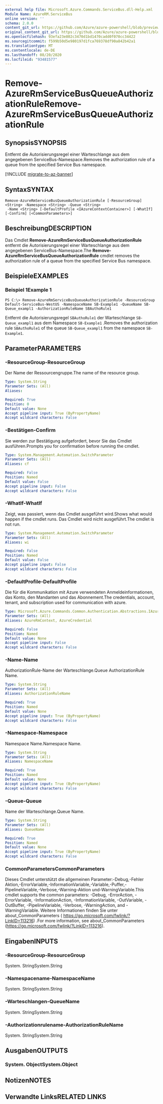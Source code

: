 ```yaml
---
external help file: Microsoft.Azure.Commands.ServiceBus.dll-Help.xml
Module Name: AzureRM.ServiceBus
online version: ''
schema: 2.0.0
content_git_url: https://github.com/Azure/azure-powershell/blob/preview/src/ResourceManager/ServiceBus/Commands.ServiceBus/help/Remove-AzureRmServiceBusQueueAuthorizationRule.md
original_content_git_url: https://github.com/Azure/azure-powershell/blob/preview/src/ResourceManager/ServiceBus/Commands.ServiceBus/help/Remove-AzureRmServiceBusQueueAuthorizationRule.md
ms.openlocfilehash: 93efa23e802c3470d1bd1470cadd0f070cc34422
ms.sourcegitcommit: f599b50d5e980197d1fca769378df90a842b42a1
ms.translationtype: MT
ms.contentlocale: de-DE
ms.lasthandoff: 08/20/2020
ms.locfileid: "93481577"
---
```

# <span data-ttu-id="eafaa-101">Remove-AzureRmServiceBusQueueAuthorizationRule</span><span class="sxs-lookup"><span data-stu-id="eafaa-101">Remove-AzureRmServiceBusQueueAuthorizationRule</span></span>

## <span data-ttu-id="eafaa-102">Synopsis</span><span class="sxs-lookup"><span data-stu-id="eafaa-102">SYNOPSIS</span></span>
<span data-ttu-id="eafaa-103">Entfernt die Autorisierungsregel einer Warteschlange aus dem angegebenen ServiceBus-Namespace.</span><span class="sxs-lookup"><span data-stu-id="eafaa-103">Removes the authorization rule of a queue from the specified Service Bus namespace.</span></span>

[!INCLUDE [migrate-to-az-banner](../../includes/migrate-to-az-banner.md)]

## <span data-ttu-id="eafaa-104">Syntax</span><span class="sxs-lookup"><span data-stu-id="eafaa-104">SYNTAX</span></span>

```
Remove-AzureRmServiceBusQueueAuthorizationRule [-ResourceGroup] <String> -Namespace <String> -Queue <String>
 -Name <String> [-DefaultProfile <IAzureContextContainer>] [-WhatIf] [-Confirm] [<CommonParameters>]
```

## <span data-ttu-id="eafaa-105">Beschreibung</span><span class="sxs-lookup"><span data-stu-id="eafaa-105">DESCRIPTION</span></span>
<span data-ttu-id="eafaa-106">Das Cmdlet **Remove-AzureRmServiceBusQueueAuthorizationRule** entfernt die Autorisierungsregel einer Warteschlange aus dem angegebenen ServiceBus-Namespace.</span><span class="sxs-lookup"><span data-stu-id="eafaa-106">The **Remove-AzureRmServiceBusQueueAuthorizationRule** cmdlet removes the authorization rule of a queue from the specified Service Bus namespace.</span></span>

## <span data-ttu-id="eafaa-107">Beispiele</span><span class="sxs-lookup"><span data-stu-id="eafaa-107">EXAMPLES</span></span>

### <span data-ttu-id="eafaa-108">Beispiel 1</span><span class="sxs-lookup"><span data-stu-id="eafaa-108">Example 1</span></span>
```
PS C:\> Remove-AzureRmServiceBusQueueAuthorizationRule -ResourceGroup Default-ServiceBus-WestUS -NamespaceName SB-Example1 -QueueName SB-Queue_exampl1 -AuthorizationRuleName SBAuthoRule1
```

<span data-ttu-id="eafaa-109">Entfernt die Autorisierungsregel `SBAuthoRule1` der Warteschlange `SB-Queue_exampl1` aus dem Namespace `SB-Example1` .</span><span class="sxs-lookup"><span data-stu-id="eafaa-109">Removes the authorization rule `SBAuthoRule1` of the queue `SB-Queue_exampl1` from the namespace `SB-Example1`.</span></span>

## <span data-ttu-id="eafaa-110">Parameter</span><span class="sxs-lookup"><span data-stu-id="eafaa-110">PARAMETERS</span></span>

### <span data-ttu-id="eafaa-111">-ResourceGroup</span><span class="sxs-lookup"><span data-stu-id="eafaa-111">-ResourceGroup</span></span>
<span data-ttu-id="eafaa-112">Der Name der Ressourcengruppe.</span><span class="sxs-lookup"><span data-stu-id="eafaa-112">The name of the resource group.</span></span>

```yaml
Type: System.String
Parameter Sets: (All)
Aliases: 

Required: True
Position: 0
Default value: None
Accept pipeline input: True (ByPropertyName)
Accept wildcard characters: False
```

### <span data-ttu-id="eafaa-113">-Bestätigen</span><span class="sxs-lookup"><span data-stu-id="eafaa-113">-Confirm</span></span>
<span data-ttu-id="eafaa-114">Sie werden zur Bestätigung aufgefordert, bevor Sie das Cmdlet ausführen.</span><span class="sxs-lookup"><span data-stu-id="eafaa-114">Prompts you for confirmation before running the cmdlet.</span></span>

```yaml
Type: System.Management.Automation.SwitchParameter
Parameter Sets: (All)
Aliases: cf

Required: False
Position: Named
Default value: False
Accept pipeline input: False
Accept wildcard characters: False
```

### <span data-ttu-id="eafaa-115">-WhatIf</span><span class="sxs-lookup"><span data-stu-id="eafaa-115">-WhatIf</span></span>
<span data-ttu-id="eafaa-116">Zeigt, was passiert, wenn das Cmdlet ausgeführt wird.</span><span class="sxs-lookup"><span data-stu-id="eafaa-116">Shows what would happen if the cmdlet runs.</span></span>
<span data-ttu-id="eafaa-117">Das Cmdlet wird nicht ausgeführt.</span><span class="sxs-lookup"><span data-stu-id="eafaa-117">The cmdlet is not run.</span></span>

```yaml
Type: System.Management.Automation.SwitchParameter
Parameter Sets: (All)
Aliases: wi

Required: False
Position: Named
Default value: False
Accept pipeline input: False
Accept wildcard characters: False
```

### <span data-ttu-id="eafaa-118">-DefaultProfile</span><span class="sxs-lookup"><span data-stu-id="eafaa-118">-DefaultProfile</span></span>
<span data-ttu-id="eafaa-119">Die für die Kommunikation mit Azure verwendeten Anmeldeinformationen, das Konto, den Mandanten und das Abonnement.</span><span class="sxs-lookup"><span data-stu-id="eafaa-119">The credentials, account, tenant, and subscription used for communication with azure.</span></span>

```yaml
Type: Microsoft.Azure.Commands.Common.Authentication.Abstractions.IAzureContextContainer
Parameter Sets: (All)
Aliases: AzureRmContext, AzureCredential

Required: False
Position: Named
Default value: None
Accept pipeline input: False
Accept wildcard characters: False
```

### <span data-ttu-id="eafaa-120">-Name</span><span class="sxs-lookup"><span data-stu-id="eafaa-120">-Name</span></span>
<span data-ttu-id="eafaa-121">AuthorizationRule-Name der Warteschlange.</span><span class="sxs-lookup"><span data-stu-id="eafaa-121">Queue AuthorizationRule Name.</span></span>

```yaml
Type: System.String
Parameter Sets: (All)
Aliases: AuthorizationRuleName

Required: True
Position: Named
Default value: None
Accept pipeline input: True (ByPropertyName)
Accept wildcard characters: False
```

### <span data-ttu-id="eafaa-122">-Namespace</span><span class="sxs-lookup"><span data-stu-id="eafaa-122">-Namespace</span></span>
<span data-ttu-id="eafaa-123">Namespace Name.</span><span class="sxs-lookup"><span data-stu-id="eafaa-123">Namespace Name.</span></span>

```yaml
Type: System.String
Parameter Sets: (All)
Aliases: NamespaceName

Required: True
Position: Named
Default value: None
Accept pipeline input: True (ByPropertyName)
Accept wildcard characters: False
```

### <span data-ttu-id="eafaa-124">-Queue</span><span class="sxs-lookup"><span data-stu-id="eafaa-124">-Queue</span></span>
<span data-ttu-id="eafaa-125">Name der Warteschlange.</span><span class="sxs-lookup"><span data-stu-id="eafaa-125">Queue Name.</span></span>

```yaml
Type: System.String
Parameter Sets: (All)
Aliases: QueueName

Required: True
Position: Named
Default value: None
Accept pipeline input: True (ByPropertyName)
Accept wildcard characters: False
```

### <span data-ttu-id="eafaa-126">CommonParameters</span><span class="sxs-lookup"><span data-stu-id="eafaa-126">CommonParameters</span></span>
<span data-ttu-id="eafaa-127">Dieses Cmdlet unterstützt die allgemeinen Parameter:-Debug,-Fehler Aktion,-ErrorVariable,-InformationVariable,-Variable,-Puffer,-PipelineVariable,-Verbose,-Warning-Aktion und-WarningVariable.</span><span class="sxs-lookup"><span data-stu-id="eafaa-127">This cmdlet supports the common parameters: -Debug, -ErrorAction, -ErrorVariable, -InformationAction, -InformationVariable, -OutVariable, -OutBuffer, -PipelineVariable, -Verbose, -WarningAction, and -WarningVariable.</span></span> <span data-ttu-id="eafaa-128">Weitere Informationen finden Sie unter about_CommonParameters ( https://go.microsoft.com/fwlink/?LinkID=113216) .</span><span class="sxs-lookup"><span data-stu-id="eafaa-128">For more information, see about_CommonParameters (https://go.microsoft.com/fwlink/?LinkID=113216).</span></span>

## <span data-ttu-id="eafaa-129">Eingaben</span><span class="sxs-lookup"><span data-stu-id="eafaa-129">INPUTS</span></span>

### <span data-ttu-id="eafaa-130">-ResourceGroup</span><span class="sxs-lookup"><span data-stu-id="eafaa-130">-ResourceGroup</span></span>
 <span data-ttu-id="eafaa-131">System. String</span><span class="sxs-lookup"><span data-stu-id="eafaa-131">System.String</span></span>

### <span data-ttu-id="eafaa-132">-Namespacename</span><span class="sxs-lookup"><span data-stu-id="eafaa-132">-NamespaceName</span></span>
 <span data-ttu-id="eafaa-133">System. String</span><span class="sxs-lookup"><span data-stu-id="eafaa-133">System.String</span></span>

### <span data-ttu-id="eafaa-134">-Warteschlangen</span><span class="sxs-lookup"><span data-stu-id="eafaa-134">-QueueName</span></span>
 <span data-ttu-id="eafaa-135">System. String</span><span class="sxs-lookup"><span data-stu-id="eafaa-135">System.String</span></span>

### <span data-ttu-id="eafaa-136">-Authorizationrulename</span><span class="sxs-lookup"><span data-stu-id="eafaa-136">-AuthorizationRuleName</span></span>
 <span data-ttu-id="eafaa-137">System. String</span><span class="sxs-lookup"><span data-stu-id="eafaa-137">System.String</span></span>

## <span data-ttu-id="eafaa-138">Ausgaben</span><span class="sxs-lookup"><span data-stu-id="eafaa-138">OUTPUTS</span></span>

### <span data-ttu-id="eafaa-139">System. Object</span><span class="sxs-lookup"><span data-stu-id="eafaa-139">System.Object</span></span>

## <span data-ttu-id="eafaa-140">Notizen</span><span class="sxs-lookup"><span data-stu-id="eafaa-140">NOTES</span></span>

## <span data-ttu-id="eafaa-141">Verwandte Links</span><span class="sxs-lookup"><span data-stu-id="eafaa-141">RELATED LINKS</span></span>

